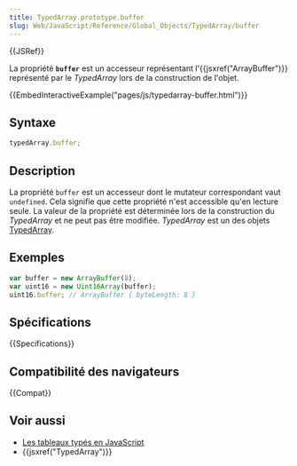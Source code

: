 ```yaml
---
title: TypedArray.prototype.buffer
slug: Web/JavaScript/Reference/Global_Objects/TypedArray/buffer
---
```


{{JSRef}}

La propriété **`buffer`** est un accesseur représentant l'{{jsxref("ArrayBuffer")}} représenté par le _TypedArray_ lors de la construction de l'objet.

{{EmbedInteractiveExample("pages/js/typedarray-buffer.html")}}

## Syntaxe

```js
typedArray.buffer;
```

## Description

La propriété `buffer` est un accesseur dont le mutateur correspondant vaut `undefined`. Cela signifie que cette propriété n'est accessible qu'en lecture seule. La valeur de la propriété est déterminée lors de la construction du _TypedArray_ et ne peut pas être modifiée. _TypedArray_ est un des objets [TypedArray](/fr/docs/Web/JavaScript/Reference/Objets_globaux/TypedArray#Les_objets_TypedArray).

## Exemples

```js
var buffer = new ArrayBuffer(8);
var uint16 = new Uint16Array(buffer);
uint16.buffer; // ArrayBuffer { byteLength: 8 }
```

## Spécifications

{{Specifications}}

## Compatibilité des navigateurs

{{Compat}}

## Voir aussi

- [Les tableaux typés en JavaScript](/fr/docs/Web/JavaScript/Tableaux_typés)
- {{jsxref("TypedArray")}}
